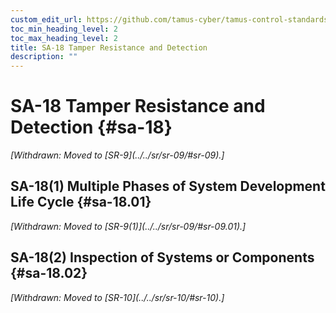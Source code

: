 ```yaml
---
custom_edit_url: https://github.com/tamus-cyber/tamus-control-standards/tree/main/content/tamus.edu/TAMUS_profile.xml
toc_min_heading_level: 2
toc_max_heading_level: 2
title: SA-18 Tamper Resistance and Detection
description: ""
---
```


# SA-18 Tamper Resistance and Detection {#sa-18}


<prop xmlns="http://csrc.nist.gov/ns/oscal/1.0" name="status" value="withdrawn">
            <em>[Withdrawn: Moved to [SR-9](../../sr/sr-09/#sr-09).]</em>
         </prop>
         

## SA-18(1) Multiple Phases of System Development Life Cycle {#sa-18.01}


<prop xmlns="http://csrc.nist.gov/ns/oscal/1.0" name="status" value="withdrawn">
               <em>[Withdrawn: Moved to [SR-9(1)](../../sr/sr-09/#sr-09.01).]</em>
            </prop>
            

## SA-18(2) Inspection of Systems or Components {#sa-18.02}


<prop xmlns="http://csrc.nist.gov/ns/oscal/1.0" name="status" value="withdrawn">
               <em>[Withdrawn: Moved to [SR-10](../../sr/sr-10/#sr-10).]</em>
            </prop>
            

